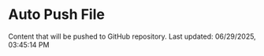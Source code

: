 # Auto Push File

Content that will be pushed to GitHub repository.
Last updated: 06/29/2025, 03:45:14 PM